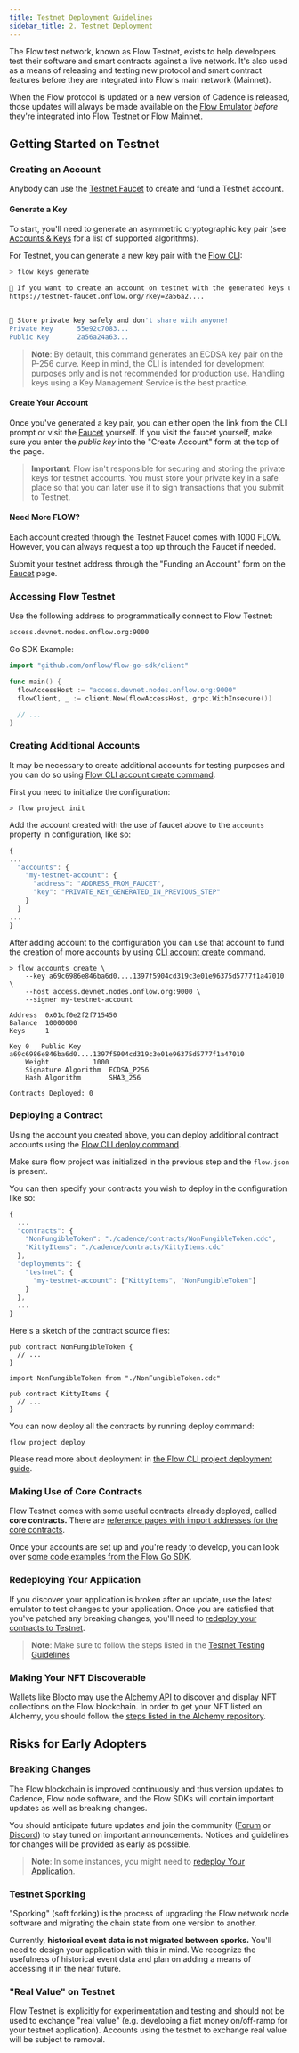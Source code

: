 ```yaml
---
title: Testnet Deployment Guidelines
sidebar_title: 2. Testnet Deployment
---
```


The Flow test network, known as Flow Testnet, exists to help developers test their software and smart contracts against a live network. It's also used as a means of releasing and testing new protocol and smart contract features before they are integrated into Flow's main network (Mainnet).

When the Flow protocol is updated or a new version of Cadence is released, those updates will always be made available on the [Flow Emulator](../tooling/emulator) _before_ they're integrated into Flow Testnet or Flow Mainnet.

## Getting Started on Testnet

### Creating an Account

Anybody can use the [Testnet Faucet](https://testnet-faucet-v2.onflow.org/) to create and fund a Testnet account.

#### Generate a Key

To start, you'll need to generate an asymmetric cryptographic key pair (see [Accounts & Keys](..) for a list of supported algorithms).

For Testnet, you can generate a new key pair with the [Flow CLI](../tooling/flow-cli):

```sh
> flow keys generate

🙏 If you want to create an account on testnet with the generated keys use this link:
https://testnet-faucet.onflow.org/?key=2a56a2....


🔴️ Store private key safely and don't share with anyone!
Private Key      55e92c7083...
Public Key       2a56a24a63...

```

> **Note**: By default, this command generates an ECDSA key pair on the P-256 curve. Keep in mind, the CLI is intended for development purposes only and is not recommended for production use. Handling keys using a Key Management Service is the best practice.

#### Create Your Account

Once you've generated a key pair, you can either open the link from the CLI prompt or visit the [Faucet](https://testnet-faucet.onflow.org/) yourself. If you visit the faucet yourself, make sure you enter the _public key_ into the "Create Account" form at the top of the page.

> **Important**: Flow isn't responsible for securing and storing the private keys for testnet accounts. You must store your private key in a safe place so that you can later use it to sign transactions that you submit to Testnet.

#### Need More FLOW?

Each account created through the Testnet Faucet comes with 1000 FLOW. However, you can always request a top up through the Faucet if needed.

Submit your testnet address through the "Funding an Account" form on the [Faucet](https://testnet-faucet.onflow.org/) page.

### Accessing Flow Testnet

Use the following address to programmatically connect to Flow Testnet:

```sh
access.devnet.nodes.onflow.org:9000
```

Go SDK Example:

```go
import "github.com/onflow/flow-go-sdk/client"

func main() {
  flowAccessHost := "access.devnet.nodes.onflow.org:9000"
  flowClient, _ := client.New(flowAccessHost, grpc.WithInsecure())

  // ...
}
```

### Creating Additional Accounts

It may be necessary to create additional accounts for testing purposes and you can do so using [Flow CLI account create command](../tooling/flow-cli/accounts/create-accounts.md).

First you need to initialize the configuration:

```
> flow project init
```

Add the account created with the use of faucet above to the `accounts` property in configuration, like so:

```js flow.json
{
...
  "accounts": {
    "my-testnet-account": {
      "address": "ADDRESS_FROM_FAUCET",
      "key": "PRIVATE_KEY_GENERATED_IN_PREVIOUS_STEP"
    }
  }
...
}
```

After adding account to the configuration you can use that account to fund the creation of more accounts by using
[CLI account create](../tooling/flow-cli/accounts/create-accounts.md) command.

```
> flow accounts create \
    --key a69c6986e846ba6d0....1397f5904cd319c3e01e96375d5777f1a47010 \
    --host access.devnet.nodes.onflow.org:9000 \
    --signer my-testnet-account

Address	 0x01cf0e2f2f715450
Balance	 10000000
Keys	 1

Key 0	Public Key		 a69c6986e846ba6d0....1397f5904cd319c3e01e96375d5777f1a47010
	Weight			 1000
	Signature Algorithm	 ECDSA_P256
	Hash Algorithm		 SHA3_256

Contracts Deployed: 0
```

### Deploying a Contract

Using the account you created above, you can deploy additional contract accounts using the [Flow CLI deploy command](../tooling/flow-cli/deployment/deploy-project-contracts.md).

Make sure flow project was initialized in the previous step and the `flow.json` is present.

You can then specify your contracts you wish to deploy in the configuration like so:

```js flow.json
{
  ...
  "contracts": {
    "NonFungibleToken": "./cadence/contracts/NonFungibleToken.cdc",
    "KittyItems": "./cadence/contracts/KittyItems.cdc"
  },
  "deployments": {
    "testnet": {
      "my-testnet-account": ["KittyItems", "NonFungibleToken"]
    }
  },
  ...
}
```

Here's a sketch of the contract source files:

```
pub contract NonFungibleToken {
  // ...
}
```

```
import NonFungibleToken from "./NonFungibleToken.cdc"

pub contract KittyItems {
  // ...
}
```

You can now deploy all the contracts by running deploy command:

```
flow project deploy
```

Please read more about deployment in [the Flow CLI project deployment guide](../tooling/flow-cli/deployment/deploy-project-contracts.md).

### Making Use of Core Contracts

Flow Testnet comes with some useful contracts already deployed, called **core contracts.** There are [reference pages with import addresses for the core contracts](../concepts/core-contracts/index.md).

Once your accounts are set up and you're ready to develop, you can look over [some code examples from the Flow Go SDK](https://github.com/onflow/flow-go-sdk/tree/master/examples).

### Redeploying Your Application

If you discover your application is broken after an update, use the latest emulator to test changes to your application. Once you are satisfied that you've patched any breaking changes, you'll need to [redeploy your contracts to Testnet](../tutorials/testnet-deployment/#deploying-a-contract).

> **Note**: Make sure to follow the steps listed in the [Testnet Testing Guidelines](../tutorials/testnet-testing)

### Making Your NFT Discoverable

Wallets like Blocto may use the [Alchemy API](https://alchemyapi.io/) to discover and display NFT collections on the Flow blockchain. In order to get your NFT listed on Alchemy, you should follow the [steps listed in the Alchemy repository](https://github.com/alchemyplatform/alchemy-flow-contracts#adding-a-new-contract).

## Risks for Early Adopters

### Breaking Changes

The Flow blockchain is improved continuously and thus version updates to Cadence, Flow node software, and the Flow SDKs will contain important updates as well as breaking changes.

You should anticipate future updates and join the community ([Forum](https://forum.onflow.org/) or [Discord](https://www.onflow.org/discord)) to stay tuned on important announcements. Notices and guidelines for changes will be provided as early as possible.

> **Note**: In some instances, you might need to [redeploy Your Application](#redeploying-your-application).

### Testnet Sporking

"Sporking" (soft forking) is the process of upgrading the Flow network node software and migrating the chain state from one version to another.

Currently, **historical event data is not migrated between sporks.** You'll need to design your application with this in mind. We recognize the usefulness of historical event data and plan on adding a means of accessing it in the near future.

### "Real Value" on Testnet

Flow Testnet is explicitly for experimentation and testing and should not be used to exchange "real value" (e.g. developing a fiat money on/off-ramp for your testnet application). Accounts using the testnet to exchange real value will be subject to removal.
